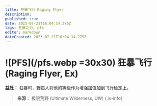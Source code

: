 ```yaml
---
title: 狂暴飞行 Raging Flyer
description: 
published: true
date: 2023-07-21T16:04:14.275Z
tags: 狂暴之力, pfs
editor: markdown
dateCreated: 2023-07-21T16:04:14.275Z
---
```


# ![PFS](/pfs.webp =30x30) 狂暴飞行 (Raging Flyer, Ex)

**益处：** 狂暴时，野蛮人将他的等级作为增强加值加到飞行检定上。

> **来源：** 极限荒野 (Ultimate Wilderness, UW)
{.is-info}